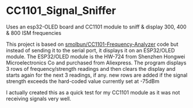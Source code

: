 # CC1101_Signal_Sniffer
Uses an esp32-OLED board and CC1101 module to sniff &amp; display 300, 400 &amp; 800 ISM frequencies

This project is based on [smolbun/CC1101-Frequency-Analyzer](https://github.com/smolbun/CC1101-Frequency-Analyzer) code but instead of sending it to the serial port, it displays it on an ESP32/OLED module.
The ESP32/OLED module is the HW-724 from Shenzhen Hongwei Microelectronics Co and purchased from Aliexpress.
The program displays 3 rows of frequency/strength readings and then clears the display and starts again for the next 3 readings, if any. new rows are added if the signal strength exceeds the hard-coded value currently set at -75dBm

I actually created this as a quick test for my CC1101 module as it was not receiving signals very well.

